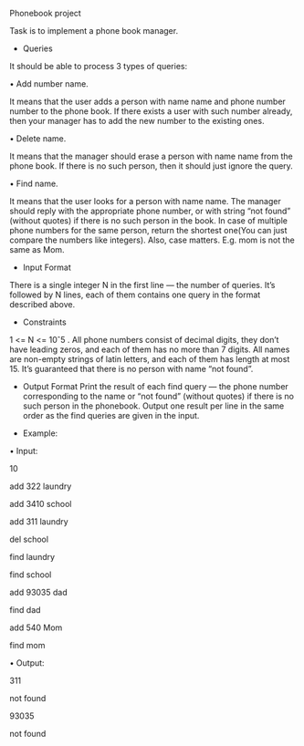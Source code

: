 Phonebook project

Task is to implement a phone book manager.

 - Queries
 
It should be able to process 3 types of queries:

• Add number name.

It means that the user adds a person with name name and phone number number to the phone book. If there exists a user with such number already,
then your manager has to add the new number to the existing ones.

• Delete name.

It means that the manager should erase a person with name name from the phone book. If there is no such person, then it should just ignore the
query.

• Find name.

It means that the user looks for a person with name name. The manager should reply with the appropriate phone number, or with string “not found”
(without quotes) if there is no such person in the book. In case of multiple phone numbers for the same person, return the shortest one(You can just
compare the numbers like integers). Also, case matters. E.g. mom is not the same as Mom.

- Input Format

There is a single integer N in the first line — the number of queries. It’s followed
by N lines, each of them contains one query in the format described above.

- Constraints

1 <= N <= 10ˆ5 . All phone numbers consist of decimal digits, they don’t have leading zeros, and each of them has no more than 7 digits. All names are
non-empty strings of latin letters, and each of them has length at most 15. It’s guaranteed that there is no person with name “not found”.

- Output Format
Print the result of each find query — the phone number corresponding to the name or “not found” (without quotes) if there is no such person in the phonebook. Output one result per line in the same order as the find queries are given
in the input.

- Example:

• Input:

10

add 322 laundry

add 3410 school

add 311 laundry

del school

find laundry

find school

add 93035 dad

find dad

add 540 Mom

find mom

• Output:

311

not found

93035

not found
